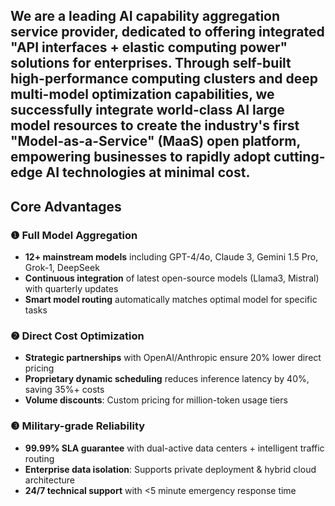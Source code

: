 ## We are a leading AI capability aggregation service provider, dedicated to offering integrated "API interfaces + elastic computing power" solutions for enterprises. Through self-built high-performance computing clusters and deep multi-model optimization capabilities, we successfully integrate world-class AI large model resources to create the industry's first "Model-as-a-Service" (MaaS) open platform, empowering businesses to rapidly adopt cutting-edge AI technologies at minimal cost.

## Core Advantages

### ❶ Full Model Aggregation
- **12+ mainstream models** including GPT-4/4o, Claude 3, Gemini 1.5 Pro, Grok-1, DeepSeek
- **Continuous integration** of latest open-source models (Llama3, Mistral) with quarterly updates
- **Smart model routing** automatically matches optimal model for specific tasks

### ❷ Direct Cost Optimization
- **Strategic partnerships** with OpenAI/Anthropic ensure 20% lower direct pricing
- **Proprietary dynamic scheduling** reduces inference latency by 40%, saving 35%+ costs
- **Volume discounts**: Custom pricing for million-token usage tiers

### ❸ Military-grade Reliability
- **99.99% SLA guarantee** with dual-active data centers + intelligent traffic routing
- **Enterprise data isolation**: Supports private deployment & hybrid cloud architecture
- **24/7 technical support** with <5 minute emergency response time
